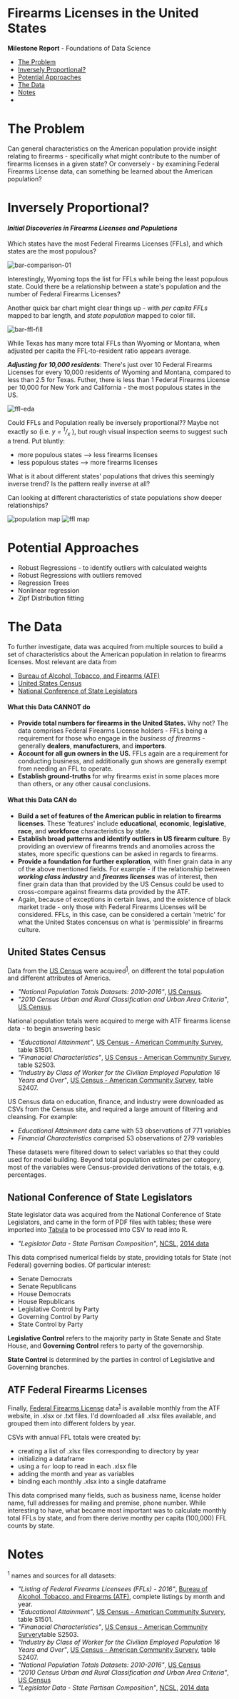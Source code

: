 # Firearms Licenses in the United States
**Milestone Report** - Foundations of Data Science

- [The Problem](#the-problem)
- [Inversely Proportional?](#inversely-proportional)
- [Potential Approaches](#potential-approaches)
- [The Data](#the-data)
- [Notes](#notes)
- 
# The Problem

Can general characteristics on the American population provide insight relating to firearms - specifically what might contribute to the number of firearms licenses in a given state? Or conversely - by examining Federal Firearms License data, can something be learned about the American population? 

# Inversely Proportional?
#### _**Initial Discoveries in Firearms Licenses and Populations**_

Which states have the most Federal Firearms Licenses (FFLs), and which states are the most populous?

![bar-comparison-01](presentation/vis/eda-ffl-bars-V0.jpg)

Interestingly, Wyoming tops the list for FFLs while being the least populous state. Could there be a relationship between a state's population and the number of Federal Firearms Licenses? 

Another quick bar chart might clear things up - with _per capita FFLs_ mapped to bar length, and _state population_ mapped to color fill. 

![bar-ffl-fill](presentation/vis/ffl-eda-by-state-pop.jpg)

While Texas has many more total FFLs than Wyoming or Montana, when adjusted per capita the FFL-to-resident ratio appears average. 

_**Adjusting for 10,000 residents**_: There's just over 10 Federal Firearms Licenses for every 10,000 residents of Wyoming and Montana, compared to less than 2.5 for Texas. Futher, there is less than 1 Federal Firearms License per 10,000 for New York and California - the most populous states in the US. 

![ffl-eda](vis/eda-ffl/ffl-eda-lm02.png)

Could FFLs and Population really be inversely proportional?? Maybe not exactly so (i.e. _y = <sup>1</sup>/<sub>x</sub>_ ), but rough visual inspection seems to suggest such a trend. Put bluntly: 

- more populous states --> less firearms licenses
- less populous states --> more firearms licenses

What is it about different states' populations that drives this seemingly inverse trend? Is the pattern really inverse at all? 

Can looking at different characteristics of state populations show deeper relationships? 

![population map](presentation/vis/ffl-eda-map-population.jpg)
![ffl map](presentation/vis/ffl-eda-map-ffl.jpg)

# Potential Approaches

- Robust Regressions - to identify outliers with calculated weights
- Robust Regressions with outliers removed
- Regression Trees
- Nonlinear regression
- Zipf Distribution fitting

# The Data

To further investigate, data was acquired from multiple sources to build a set of characteristics about the American population in relation to firearms licenses. Most relevant are data from 
-  [Bureau of Alcohol, Tobacco, and Firearms (ATF)](https://www.atf.gov/firearms/listing-federal-firearms-licensees-ffls-2016)
-  [United States Census](https://www.census.gov/acs/www/data/data-tables-and-tools/subject-tables/)
-  [National Conference of State Legislators](http://www.ncsl.org/research/about-state-legislatures/partisan-composition.aspx)

#### **What this Data CANNOT do**

- **Provide total numbers for firearms in the United States.** Why not? The data comprises Federal Firearms License holders - FFLs being a  requirement for those who engage in the _business of firearms_ - generally **dealers**, **manufacturers**, and **importers**.
- **Account for all gun owners in the US.** FFLs again are a requirement for conducting business, and additionally gun shows are generally exempt from needing an FFL to operate. 
- **Establish ground-truths** for why firearms exist in some places more than others, or any other causal conclusions. 

#### **What this Data CAN do**

- **Build a set of features of the American public in relation to firearms licenses**. These 'features' include **educational**, **economic**, **legislative**, **race**, and **workforce** characteristics by state.
- **Establish broad patterns and identify outliers in US firearm culture**. By providing an overview of firearms trends and anomolies across the states, more specific questions can be asked in regards to firearms. 
- **Provide a foundation for further exploration**, with finer grain data in any of the above mentioned fields. For example - if the relationship between _**working class industry**_ and _**firearms licenses**_ was of interest, then finer grain data than that provided by the US Census could be used to cross-compare against firearms data provided by the ATF. 
- Again, because of exceptions in certain laws, and the existence of black market trade - only those with Federal Firearms Licenses will be considered. FFLs, in this case, can be considered a certain 'metric' for what the United States concensus on what is 'permissible' in firearms culture.

## United States Census

Data from the [US Census](https://www.census.gov/acs/www/data/data-tables-and-tools/subject-tables/) were acquired<sup>[1](#Notes)</sup>, on different the total population and different attributes of America. 

- _"National Population Totals Datasets: 2010-2016"_, [US Census](https://www.census.gov/data/datasets/2016/demo/popest/nation-total.html).
- _"2010 Census Urban and Rural Classification and Urban Area Criteria"_, [US Census](https://www.census.gov/geo/reference/ua/urban-rural-2010.html).

National population totals were acquired to merge with ATF firearms license data - to begin answering basic 

- _"Educational Attainment"_, [US Census - American Community Survey](https://www.census.gov/acs/www/data/data-tables-and-tools/subject-tables/), table S1501.
- _"Finanacial Characteristics"_, [US Census - American Community Survey](https://www.census.gov/acs/www/data/data-tables-and-tools/subject-tables/), table S2503.
- _"Industry by Class of Worker for the Civilian Employed Population 16 Years and Over"_, [US Census - American Community Survey](https://www.census.gov/acs/www/data/data-tables-and-tools/subject-tables/), table S2407.

US Census data on education, finance, and industry were downloaded as CSVs from the Census site, and required a large amount of filtering and cleansing. For example:

-  _Educational Attainment_ data came with 53 observations of 771 variables
-  _Financial Characteristics_ comprised 53 observations of 279 variables

These datasets were filtered down to select variables so that they could used for model building.  Beyond total population estimates per category, most of the variables were Census-provided derivations of the totals, e.g. percentages. 

## National Conference of State Legislators

State legislator data was acquired from the National Conference of State Legislators, and came in the form of PDF files with tables; these were imported into [Tabula](http://tabula.technology/) to be processed into CSV to read into R. 

 - _"Legislator Data - State Partisan Composition"_, [NCSL](http://www.ncsl.org/research/about-state-legislatures/partisan-composition.aspx), [2014 data](http://www.ncsl.org/documents/statevote/legiscontrol_2014.pdf)

This data comprised numerical fields by state, providing totals for State (not Federal) governing bodies. Of particular interest:

- Senate Democrats
- Senate Republicans
- House Democrats
- House Republicans
- Legislative Control by Party
- Governing Control by Party
- State Control by Party

**Legislative Control** refers to the majority party in State Senate and State House, and **Governing Control** refers to party of the governorship. 

**State Control** is determined by the parties in control of Legislative and Governing branches.

## ATF Federal Firearms Licenses

Finally, [Federal Firearms License](https://www.atf.gov/firearms/listing-federal-firearms-licensees-ffls-2016) data<sup>[1](#Notes)</sup> is available monthly from the ATF website, in .xlsx or .txt files. I'd downloaded all .xlsx files available, and grouped them into different folders by year. 

CSVs with annual FFL totals were created by:
 - creating a list of .xlsx files corresponding to directory by year
 - initializing a dataframe
 - using a `for` loop to read in each .xlsx file
 - adding the month and year as variables
 - binding each monthly .xlsx into a single dataframe

This data comprised many fields, such as business name, license holder name, full addresses for mailing and premise, phone number. While interesting to have, what became most important was to calculate monthly total FFLs by state, and from there derive monthy per capita (100,000) FFL counts by state.

 # Notes
 
 <sup>1</sup>  names and sources for all datasets: 
 
 - _"Listing of Federal Firearms Licensees (FFLs) - 2016"_, [Bureau of Alcohol, Tobacco, and Firearms (ATF)](https://www.atf.gov/firearms/listing-federal-firearms-licensees-ffls-2016), complete listings by month and year.
 - _"Educational Attainment"_, [US Census - American Community Survery](https://www.census.gov/acs/www/data/data-tables-and-tools/subject-tables/), table S1501.
 - _"Finanacial Characteristics"_, [US Census - American Community Survery](https://www.census.gov/acs/www/data/data-tables-and-tools/subject-tables/)table S2503.
 - _"Industry by Class of Worker for the Civilian Employed Population 16 Years and Over"_, [US Census - American Community Survery](https://www.census.gov/acs/www/data/data-tables-and-tools/subject-tables/), table S2407.
 - _"National Population Totals Datasets: 2010-2016"_, [US Census](https://www.census.gov/data/datasets/2016/demo/popest/nation-total.html)
 - _"2010 Census Urban and Rural Classification and Urban Area Criteria"_, [US Census](https://www.census.gov/geo/reference/ua/urban-rural-2010.html)
 - _"Legislator Data - State Partisan Composition"_, [NCSL](http://www.ncsl.org/research/about-state-legislatures/partisan-composition.aspx), [2014 data](http://www.ncsl.org/documents/statevote/legiscontrol_2014.pdf)

